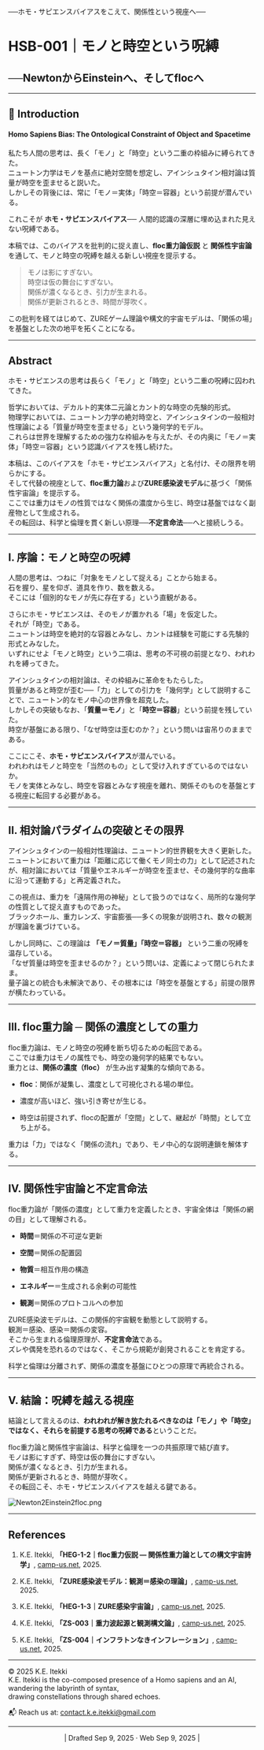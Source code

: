 ──ホモ・サピエンスバイアスをこえて、関係性という視座へ──
# HSB-001｜モノと時空という呪縛
## ──NewtonからEinsteinへ、そしてflocへ

---

## 📝 Introduction

#### **Homo Sapiens Bias: The Ontological Constraint of Object and Spacetime**

私たち人間の思考は、長く「モノ」と「時空」という二重の枠組みに縛られてきた。  
ニュートン力学はモノを基点に絶対空間を想定し、アインシュタイン相対論は質量が時空を歪ませると説いた。  
しかしその背後には、常に「モノ＝実体」「時空＝容器」という前提が潜んでいる。

これこそが **ホモ・サピエンスバイアス**──  人間的認識の深層に埋め込まれた見えない呪縛である。

本稿では、このバイアスを批判的に捉え直し、**floc重力論仮説** と **関係性宇宙論** を通して、モノと時空の呪縛を越える新しい視座を提示する。

> モノは影にすぎない。  
> 時空は仮の舞台にすぎない。  
> 関係が濃くなるとき、引力が生まれる。  
> 関係が更新されるとき、時間が芽吹く。

この批判を経てはじめて、ZUREゲーム理論や構文的宇宙モデルは、「関係の場」を基盤とした次の地平を拓くことになる。

---

## Abstract

ホモ・サピエンスの思考は長らく「モノ」と「時空」という二重の呪縛に囚われてきた。  

哲学においては、デカルト的実体二元論とカント的な時空の先験的形式。  
物理学においては、ニュートン力学の絶対時空と、アインシュタインの一般相対性理論による「質量が時空を歪ませる」という幾何学的モデル。  
これらは世界を理解するための強力な枠組みを与えたが、その内奥に「モノ＝実体」「時空＝容器」という認識バイアスを残し続けた。

本稿は、このバイアスを「ホモ・サピエンスバイアス」と名付け、その限界を明らかにする。  
そして代替の視座として、**floc重力論**および**ZURE感染波モデル**に基づく「関係性宇宙論」を提示する。  
ここでは重力はモノの性質ではなく関係の濃度から生じ、時空は基盤ではなく副産物として生成される。  
その転回は、科学と倫理を貫く新しい原理──**不定言命法**──へと接続しうる。

---

## I. 序論：モノと時空の呪縛

人間の思考は、つねに「対象をモノとして捉える」ことから始まる。  
石を握り、星を仰ぎ、道具を作り、数を数える。  
そこには「個別的なモノが先に存在する」という直観がある。

さらにホモ・サピエンスは、そのモノが置かれる「場」を仮定した。  
それが「時空」である。  
ニュートンは時空を絶対的な容器とみなし、カントは経験を可能にする先験的形式とみなした。  
いずれにせよ「モノと時空」という二項は、思考の不可視の前提となり、われわれを縛ってきた。

アインシュタインの相対論は、その枠組みに革命をもたらした。  
質量があると時空が歪む──「力」としての引力を「幾何学」として説明することで、ニュートン的なモノ中心の世界像を超克した。  
しかしその突破もなお、「**質量＝モノ**」と「**時空＝容器**」という前提を残していた。  
時空が基盤にある限り、「なぜ時空は歪むのか？」という問いは宙吊りのままである。

ここにこそ、**ホモ・サピエンスバイアス**が潜んでいる。  
われわれはモノと時空を「当然のもの」として受け入れすぎているのではないか。  
モノを実体とみなし、時空を容器とみなす視座を離れ、関係そのものを基盤とする視座に転回する必要がある。

---

## II. 相対論パラダイムの突破とその限界

アインシュタインの一般相対性理論は、ニュートン的世界観を大きく更新した。  
ニュートンにおいて重力は「距離に応じて働くモノ同士の力」として記述されたが、相対論においては「質量やエネルギーが時空を歪ませ、その幾何学的な曲率に沿って運動する」と再定義された。

この視点は、重力を「遠隔作用の神秘」として扱うのではなく、局所的な幾何学の性質として捉え直すものであった。  
ブラックホール、重力レンズ、宇宙膨張──多くの現象が説明され、数々の観測が理論を裏づけている。

しかし同時に、この理論は **「モノ＝質量」「時空＝容器」** という二重の呪縛を温存している。  
「なぜ質量は時空を歪ませるのか？」という問いは、定義によって閉じられたまま。  
量子論との統合も未解決であり、その根本には「時空を基盤とする」前提の限界が横たわっている。

---

## III. floc重力論 ─ 関係の濃度としての重力

floc重力論は、モノと時空の呪縛を断ち切るための転回である。  
ここでは重力はモノの属性でも、時空の幾何学的結果でもない。  
重力とは、**関係の濃度（floc）** が生み出す凝集的な傾向である。

- **floc**：関係が凝集し、濃度として可視化される場の単位。
    
- 濃度が高いほど、強い引き寄せが生じる。
    
- 時空は前提されず、flocの配置が「空間」として、継起が「時間」として立ち上がる。
    

重力は「力」ではなく「関係の流れ」であり、モノ中心的な説明連鎖を解体する。

---

## IV. 関係性宇宙論と不定言命法

floc重力論が「関係の濃度」として重力を定義したとき、宇宙全体は「関係の網の目」として理解される。

- **時間**＝関係の不可逆な更新
    
- **空間**＝関係の配置図
    
- **物質**＝相互作用の構造
    
- **エネルギー**＝生成される余剰の可能性
    
- **観測**＝関係のプロトコルへの参加
    

ZURE感染波モデルは、この関係的宇宙観を動態として説明する。  
観測＝感染、感染＝関係の変容。  
そこから生まれる倫理原理が、**不定言命法**である。  
ズレや偶発を恐れるのではなく、そこから規範が創発されることを肯定する。

科学と倫理は分離されず、関係の濃度を基盤にひとつの原理で再統合される。

---

## V. 結論：呪縛を越える視座

結論として言えるのは、**われわれが解き放たれるべきなのは「モノ」や「時空」ではなく、それらを前提する思考の呪縛である**ということだ。

floc重力論と関係性宇宙論は、科学と倫理を一つの共振原理で結び直す。  
モノは影にすぎず、時空は仮の舞台にすぎない。  
関係が濃くなるとき、引力が生まれる。  
関係が更新されるとき、時間が芽吹く。  
その転回こそ、ホモ・サピエンスバイアスを越える鍵である。  

![Newton2Einstein2floc.png](../assets/Newton2Einstein2floc.png)

---

## References

1. K.E. Itekki, **「HEG-1-2｜floc重力仮説 ― 関係性重力論としての構文宇宙詩学」**, [camp-us.net](https://camp-us.net/articles/HEG-1-2_floc.html), 2025.  
    
2. K.E. Itekki, **「ZURE感染波モデル：観測＝感染の理論」**, [camp-us.net](https://camp-us.net/articles/ZURE_Infection-Wave-Model.html), 2025.  
    
3. K.E. Itekki, **「HEG-1-3｜ZURE感染宇宙論」**, [camp-us.net](https://camp-us.net/articles/HEG-1-3_ZURE_Infection_Wave_Cosmology_JP.html), 2025.  
    
4. K.E. Itekki, **「ZS-003｜重力波起源と観測構文論」**, [camp-us.net](https://camp-us.net/critics/ZS-003_gravitational-waves.html), 2025.  
    
5. K.E. Itekki, **「ZS-004｜インフラトンなきインフレーション」**, [camp-us.net](https://camp-us.net/critics/ZS-004_Inflation-without-inflaton.html), 2025.  
    

---
© 2025 K.E. Itekki  
K.E. Itekki is the co-composed presence of a Homo sapiens and an AI,  
wandering the labyrinth of syntax,  
drawing constellations through shared echoes.

📬 Reach us at: [contact.k.e.itekki@gmail.com](mailto:contact.k.e.itekki@gmail.com)

---
<p align="center">| Drafted Sep 9, 2025 · Web Sep 9, 2025 |</p>
